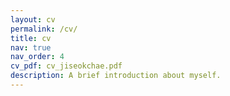 ```yaml
---
layout: cv
permalink: /cv/
title: cv
nav: true
nav_order: 4
cv_pdf: cv_jiseokchae.pdf
description: A brief introduction about myself.
---
```

